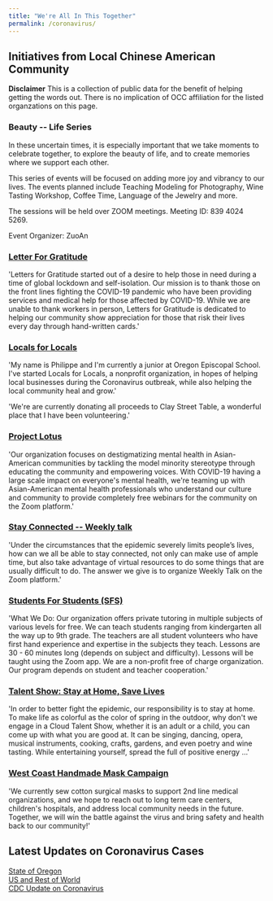 ```yaml
---
title: "We're All In This Together"
permalink: /coronavirus/
---
```


## Initiatives from Local Chinese American Community

**Disclaimer** This is a collection of public data for the benefit of helping getting the words out. There is no implication of OCC affiliation for the listed organzations on this page.

### Beauty -- Life Series  

In these uncertain times, it is especially important that we take moments to celebrate together, to explore the beauty of life, and to create memories where we support each other.

This series of events will be focused on adding more joy and vibrancy to our lives. The events planned include Teaching Modeling for Photography, Wine Tasting Workshop, Coffee Time, Language of the Jewelry and more.

The sessions will be held over ZOOM meetings. Meeting ID: 839 4024 5269.

Event Organizer: ZuoAn

### [Letter For Gratitude](https://www.lettersforgratitude.org/)

'Letters for Gratitude started out of a desire to help those in need during a time of global lockdown and self-isolation. Our mission is to thank those on the front lines fighting the COVID-19 pandemic who have been providing services and medical help for those affected by COVID-19. While we are unable to thank workers in person, Letters for Gratitude is dedicated to helping our community show appreciation for those that risk their lives every day through hand-written cards.'

### [Locals for Locals](https://www.locals-for-locals.com/)

'My name is Philippe and I'm currently a junior at Oregon Episcopal School. I've started Locals for Locals, a nonprofit organization, in hopes of helping local businesses during the Coronavirus outbreak, while also helping the local community heal and grow.'

'We're are currently donating all proceeds to Clay Street Table, a wonderful place that I have been volunteering.'

### [Project Lotus](https://www.theprojectlotus.org/)

'Our organization focuses on destigmatizing mental health in Asian-American communities by tackling the model minority stereotype through educating the community and empowering voices. With COVID-19 having a large scale impact on everyone's mental health, we're teaming up with Asian-American mental health professionals who understand our culture and community to provide completely free webinars for the community on the Zoom platform.'

### [Stay Connected -- Weekly talk](http://pdxchinese.org/weeklytalk/)

'Under the circumstances that the epidemic severely limits people’s lives, how can we all be able to stay connected, not only can make use of ample time, but also take advantage of virtual resources to do some things that are usually difficult to do. The answer we give is to organize Weekly Talk on the Zoom platform.'

### [Students For Students (SFS)](https://docs.google.com/document/d/1UK9PQ9GppxpDA3UL1IS9W69ZgjCjs7Ap0G1jQVoWBQ8/edit?usp=sharing)

'What We Do: Our organization offers private tutoring in multiple subjects of various levels for free. We can teach students ranging from kindergarten all the way up to 9th grade. The teachers are all student volunteers who have first hand experience and expertise in the subjects they teach. Lessons are 30 - 60 minutes long (depends on subject and difficulty). Lessons will be taught using the Zoom app. We are a non-profit free of charge organization. Our program depends on student and teacher cooperation.'

### [Talent Show: Stay at Home, Save Lives](http://pdxchinese.org/stay_at_home_save_lives/)

'In order to better fight the epidemic, our responsibility is to stay at home. To make life as colorful as the color of spring in the outdoor, why don't we engage in a Cloud Talent Show, whether it is an adult or a child, you can come up with what you are good at. It can be singing, dancing, opera, musical instruments, cooking, crafts, gardens, and even poetry and wine tasting. While entertaining yourself, spread the full of positive energy ...'

### [West Coast Handmade Mask Campaign](https://www.gofundme.com/f/west-coast-handmade-mask-campaign)

'We currently sew cotton surgical masks to support 2nd line medical organizations, and we hope to reach out to long term care centers, children's hospitals, and address local community needs in the future. Together, we will win the battle against the virus and bring safety and health back to our community!'

## Latest Updates on Coronavirus Cases

[State of Oregon](https://www.oregon.gov/oha/PH/DISEASESCONDITIONS/DISEASESAZ/Pages/emerging-respiratory-infections.aspx)  
[US and Rest of World](https://coronavirus.1point3acres.com/)  
[CDC Update on Coronavirus](https://www.cdc.gov/coronavirus/2019-ncov/index.html)  
